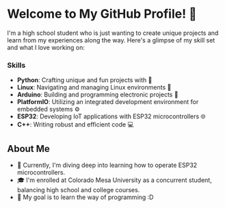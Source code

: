 # Welcome to My GitHub Profile! 🌟

I'm a high school student who is just wanting to create unique projects and learn from my experiences along the way. Here's a glimpse of my skill set and what I love working on:

### Skills

- **Python**: Crafting unique and fun projects with 🐍
- **Linux**: Navigating and managing Linux environments 🐧
- **Arduino**: Building and programming electronic projects 🤖
- **PlatformIO**: Utilizing an integrated development environment for embedded systems ⚙️
- **ESP32**: Developing IoT applications with ESP32 microcontrollers 🌐
- **C++**: Writing robust and efficient code 💻

## About Me

- 🔧 Currently, I'm diving deep into learning how to operate ESP32 microcontrollers.
- 🎓 I'm enrolled at Colorado Mesa University as a concurrent student, balancing high school and college courses.
- 🎯 My goal is to learn the way of programming :D
